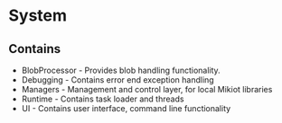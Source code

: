 System
=======

Contains
---------
- BlobProcessor - Provides blob handling functionality. 
- Debugging - Contains error end exception handling
- Managers - Management and control layer, for local Mikiot libraries
- Runtime - Contains task loader and threads
- UI - Contains user interface, command line functionality
